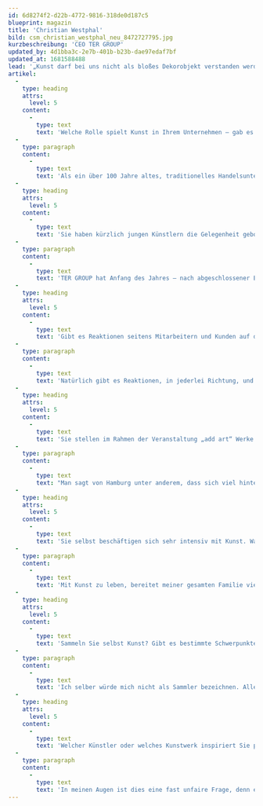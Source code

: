```yaml
---
id: 6d8274f2-d22b-4772-9816-318de0d187c5
blueprint: magazin
title: 'Christian Westphal'
bild: csm_christian_westphal_neu_8472727795.jpg
kurzbeschreibung: 'CEO TER GROUP'
updated_by: 4d1bba3c-2e7b-401b-b23b-dae97edaf7bf
updated_at: 1681588488
lead: '„Kunst darf bei uns nicht als bloßes Dekorobjekt verstanden werden.“'
artikel:
  -
    type: heading
    attrs:
      level: 5
    content:
      -
        type: text
        text: 'Welche Rolle spielt Kunst in Ihrem Unternehmen – gab es in der Vergangenheit Berührungspunkte?'
  -
    type: paragraph
    content:
      -
        type: text
        text: 'Als ein über 100 Jahre altes, traditionelles Handelsunternehmen vereint TER GROUP zwei Charaktereigenschaften harmonisch miteinander: Zum einen sind wir eine traditionelle, konservative und langfristig denkende Firma; gleichzeitig sind wir aber auch jung, ehrgeizig und innovativ. Die Kunst, die wir in unseren Büros und öffentlichen Räumen ausstellen, spiegelt beide Teile dieser „Unternehmens-DNA“ gut wider: Fotografien aus dem Hamburg der 30er-Jahre beispielsweise können bei uns durchaus neben moderner Fotografie hängen.'
  -
    type: heading
    attrs:
      level: 5
    content:
      -
        type: text
        text: 'Sie haben kürzlich jungen Künstlern die Gelegenheit geboten, Büroräume als Atelier zu nutzen. Wie kam es dazu?'
  -
    type: paragraph
    content:
      -
        type: text
        text: 'TER GROUP hat Anfang des Jahres – nach abgeschlossener Erweiterung der eigenen Firmenzentrale – die Nutzung einiger angemieteter Büroflächen beendet. Diese schönen Flächen, hell und großzügig geschnitten, sowie zentral in der Hamburger Innenstadt gelegen, hätten bis zum offiziellen Ende des Mietverhältnisses einfach „brach“ gelegen. Wir haben uns daher mit alternativen Nutzungskonzepten beschäftigt und sind letztendlich zu dem Schluss gekommen, einigen Künstlern diese Räumlichkeiten als Ateliers oder Loft umsonst zur Verfügung zu stellen. Eine Idee, die von den Künstlern sehr gern angenommen wurde.'
  -
    type: heading
    attrs:
      level: 5
    content:
      -
        type: text
        text: 'Gibt es Reaktionen seitens Mitarbeitern und Kunden auf die bei Ihnen auch dauerhaft ausgestellte Kunst?'
  -
    type: paragraph
    content:
      -
        type: text
        text: 'Natürlich gibt es Reaktionen, in jederlei Richtung, und das ist auch gut so! Kunst soll und darf bei TER GROUP nicht als bloßes Dekorobjekt verstanden werden, vielmehr soll sie auch provozieren und zu Diskussionen anregen. Sollten vereinzelte Reaktionen einmal zu stark ausfallen, kann ich ihnen versichern: Unsere Kunst wird regelmäßig umgehängt. So kommt jeder Bereich bzw. jede Abteilung regelmäßig mit – für sie – neuen Werken in Berührung.'
  -
    type: heading
    attrs:
      level: 5
    content:
      -
        type: text
        text: 'Sie stellen im Rahmen der Veranstaltung „add art“ Werke junger Künstler in Ihren Räumen aus. Gibt es bestimmte Erwartungen, die Sie damit verknüpfen?'
  -
    type: paragraph
    content:
      -
        type: text
        text: "Man sagt von Hamburg unter anderem, dass sich viel hinter den Kulissen oder innerhalb der Häuser und Villen abspielt. Mit „add art“ wird auf eine ungewöhnliche, innovative Weise die Kunst einiger Hamburger Unternehmen einem breiteren Publikum zugänglich gemacht. Ein intelligentes Konzept, welches nebenbei auch die die neue Offenheit unserer Hansestadt beweist.\_"
  -
    type: heading
    attrs:
      level: 5
    content:
      -
        type: text
        text: 'Sie selbst beschäftigen sich sehr intensiv mit Kunst. Was bedeutet Ihnen Kunst?'
  -
    type: paragraph
    content:
      -
        type: text
        text: 'Mit Kunst zu leben, bereitet meiner gesamten Familie viel Freude. Für uns hat jedes im Haus befindliche Kunstwerk eine besondere Stellung: jedes Familienmitglied hat seine Favoriten, jeder von uns interpretiert die Werke anders, jeder von uns fühlt sich von anderen Kunstgegenständen angezogen. Am Ende steht ein sehr persönliches und intimes Verhältnis zu den meisten unserer Fotos, Gemälden oder Statuen. Zu besonderen Anlässen schenken wir unseren Kindern Kunst...'
  -
    type: heading
    attrs:
      level: 5
    content:
      -
        type: text
        text: 'Sammeln Sie selbst Kunst? Gibt es bestimmte Schwerpunkte? Wie informieren Sie sich über Kunst, und wo kaufen Sie Kunst?'
  -
    type: paragraph
    content:
      -
        type: text
        text: 'Ich selber würde mich nicht als Sammler bezeichnen. Allerdings kaufen meine Frau und ich regelmäßig Kunst. Wichtig für uns ist nicht das Künstlerranking, sind keine Auktionsergebnisse, sondern ob uns das Werk oder der Künstler ganz persönlich anspricht. Sicherlich ist moderne Fotografie ein Schwerpunkt innerhalb der Werke, die wir zu Hause hängen haben.'
  -
    type: heading
    attrs:
      level: 5
    content:
      -
        type: text
        text: 'Welcher Künstler oder welches Kunstwerk inspiriert Sie persönlich ganz besonders?'
  -
    type: paragraph
    content:
      -
        type: text
        text: 'In meinen Augen ist dies eine fast unfaire Frage, denn es gibt zu viele, zu gute und inspirierende Künstler oder Kunstwerke, um hier einen Einzelnen oder ein Einzelnes zu nennen.'
---
```

